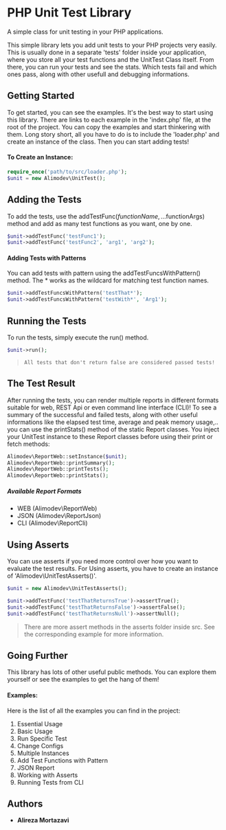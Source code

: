 # PHP Unit Test Library

A simple class for unit testing in your PHP applications.

This simple library lets you add unit tests to your PHP projects very easily. This is usually done in a separate 'tests' folder inside your application, where you store all your test functions and the UnitTest Class itself. From there, you can run your tests and see the stats. Which tests fail and which ones pass, along with other usefull and debugging informations.

## Getting Started

To get started, you can see the examples. It's the best way to start using this library. There are links to each example in the 'index.php' file, at the root of the project. You can copy the examples and start thinkering with them.
Long story short, all you have to do is to include the 'loader.php' and create an instance of the class. Then you can start adding tests!

#### To Create an Instance:
```php
require_once('path/to/src/loader.php');
$unit = new Alimodev\UnitTest();
```

## Adding the Tests

To add the tests, use the addTestFunc($functionName, ...$functionArgs) method and add as many test functions as you want, one by one.
```php
$unit->addTestFunc('testFunc1');
$unit->addTestFunc('testFunc2', 'arg1', 'arg2');
```

#### Adding Tests with Patterns

You can add tests with pattern using the addTestFuncsWithPattern() method. The * works as the wildcard for matching test function names.
```PHP
$unit->addTestFuncsWithPattern('testThat*');
$unit->addTestFuncsWithPattern('testWith*', 'Arg1');
```

## Running the Tests

To run the tests, simply execute the run() method.
```php
$unit->run();
```
> `All tests that don't return false are considered passed tests!`

## The Test Result

After running the tests, you can render multiple reports in different formats suitable for web, REST Api or even command line interface (CLI)! To see a summary of the successful and failed tests, along with other useful informations like the elapsed test time, average and peak memory usage,.. you can use the printStats() method of the static Report classes. You inject your UnitTest instance to these Report classes before using their print or fetch methods:
```php
Alimodev\ReportWeb::setInstance($unit);
Alimodev\ReportWeb::printSummary();
Alimodev\ReportWeb::printTests();
Alimodev\ReportWeb::printStats();
```

##### Available Report Formats
* WEB (Alimodev\ReportWeb)
* JSON (Alimodev\ReportJson)
* CLI (Alimodev\ReportCli)

## Using Asserts

You can use asserts if you need more control over how you want to evaluate the test results. For Using asserts, you have to create an instance of 'Alimodev\UnitTestAsserts()'.
```PHP
$unit = new Alimodev\UnitTestAsserts();

$unit->addTestFunc('testThatReturnsTrue')->assertTrue();
$unit->addTestFunc('testThatReturnsFalse')->assertFalse();
$unit->addTestFunc('testThatReturnsNull')->assertNull();
```
> There are more assert methods in the asserts folder inside src. See the corresponding example for more information.

## Going Further

This library has lots of other useful public methods. You can explore them yourself or see the examples to get the hang of them!

#### Examples:

Here is the list of all the examples you can find in the project:
1. Essential Usage
2. Basic Usage
3. Run Specific Test
4. Change Configs
5. Multiple Instances
6. Add Test Functions with Pattern
7. JSON Report
8. Working with Asserts
9. Running Tests from CLI

## Authors

* **Alireza Mortazavi**
